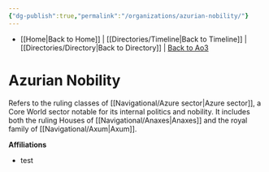 ```yaml
---
{"dg-publish":true,"permalink":"/organizations/azurian-nobility/"}
---
```


- [[Home\|Back to Home]] | [[Directories/Timeline\|Back to Timeline]] | [[Directories/Directory\|Back to Directory]] | [Back to Ao3](https://archiveofourown.org/works/19334440/chapters/45992584)

# Azurian Nobility
Refers to the ruling classes of [[Navigational/Azure sector\|Azure sector]], a Core World sector notable for its internal politics and nobility. It includes both the ruling Houses of [[Navigational/Anaxes\|Anaxes]] and the royal family of [[Navigational/Axum\|Axum]]. 

**Affiliations** 
- test
